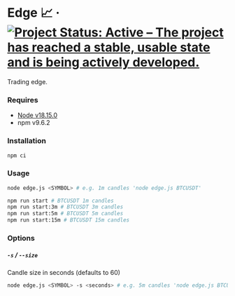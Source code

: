 # Edge 📈 &middot; [![Project Status: Active – The project has reached a stable, usable state and is being actively developed.](https://www.repostatus.org/badges/latest/active.svg)](https://www.repostatus.org/#active)

Trading edge.

### Requires

- [Node v18.15.0](https://nodejs.org/)
- npm v9.6.2

### Installation

```sh
npm ci
```

### Usage

```sh
node edge.js <SYMBOL> # e.g. 1m candles 'node edge.js BTCUSDT'
```

```sh
npm run start # BTCUSDT 1m candles
npm run start:3m # BTCUSDT 3m candles
npm run start:5m # BTCUSDT 5m candles
npm run start:15m # BTCUSDT 15m candles
```

### Options

##### `-s` / `--size`

Candle size in seconds (defaults to 60)

```sh
node edge.js <SYMBOL> -s <seconds> # e.g. 5m candles 'node edge.js BTCUSDT -s 300'
```
